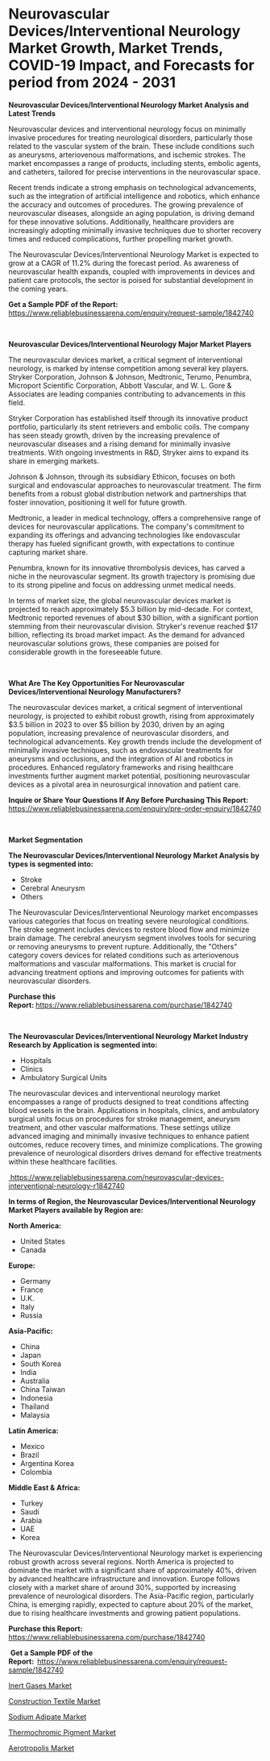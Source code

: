 <p><h1>Neurovascular Devices/Interventional Neurology Market Growth, Market Trends, COVID-19 Impact, and Forecasts for period from 2024 - 2031</h1></p><p><strong>Neurovascular Devices/Interventional Neurology Market Analysis and Latest Trends</strong></p>
<p><p>Neurovascular devices and interventional neurology focus on minimally invasive procedures for treating neurological disorders, particularly those related to the vascular system of the brain. These include conditions such as aneurysms, arteriovenous malformations, and ischemic strokes. The market encompasses a range of products, including stents, embolic agents, and catheters, tailored for precise interventions in the neurovascular space.</p><p>Recent trends indicate a strong emphasis on technological advancements, such as the integration of artificial intelligence and robotics, which enhance the accuracy and outcomes of procedures. The growing prevalence of neurovascular diseases, alongside an aging population, is driving demand for these innovative solutions. Additionally, healthcare providers are increasingly adopting minimally invasive techniques due to shorter recovery times and reduced complications, further propelling market growth.</p><p>The Neurovascular Devices/Interventional Neurology Market is expected to grow at a CAGR of 11.2% during the forecast period. As awareness of neurovascular health expands, coupled with improvements in devices and patient care protocols, the sector is poised for substantial development in the coming years.</p></p>
<p><strong>Get a Sample PDF of the Report:&nbsp;</strong> <a href="https://www.reliablebusinessarena.com/enquiry/request-sample/1842740?utm_campaign=1724&utm_medium=2&utm_source=Github&utm_content=ia&utm_term=16102024&utm_id=neurovascular-devicesinterventional-neurology">https://www.reliablebusinessarena.com/enquiry/request-sample/1842740</a></p>
<p>&nbsp;</p>
<p><strong>Neurovascular Devices/Interventional Neurology Major Market Players</strong></p>
<p><p>The neurovascular devices market, a critical segment of interventional neurology, is marked by intense competition among several key players. Stryker Corporation, Johnson & Johnson, Medtronic, Terumo, Penumbra, Microport Scientific Corporation, Abbott Vascular, and W. L. Gore & Associates are leading companies contributing to advancements in this field.</p><p>Stryker Corporation has established itself through its innovative product portfolio, particularly its stent retrievers and embolic coils. The company has seen steady growth, driven by the increasing prevalence of neurovascular diseases and a rising demand for minimally invasive treatments. With ongoing investments in R&D, Stryker aims to expand its share in emerging markets.</p><p>Johnson & Johnson, through its subsidiary Ethicon, focuses on both surgical and endovascular approaches to neurovascular treatment. The firm benefits from a robust global distribution network and partnerships that foster innovation, positioning it well for future growth.</p><p>Medtronic, a leader in medical technology, offers a comprehensive range of devices for neurovascular applications. The company's commitment to expanding its offerings and advancing technologies like endovascular therapy has fueled significant growth, with expectations to continue capturing market share.</p><p>Penumbra, known for its innovative thrombolysis devices, has carved a niche in the neurovascular segment. Its growth trajectory is promising due to its strong pipeline and focus on addressing unmet medical needs.</p><p>In terms of market size, the global neurovascular devices market is projected to reach approximately $5.3 billion by mid-decade. For context, Medtronic reported revenues of about $30 billion, with a significant portion stemming from their neurovascular division. Stryker's revenue reached $17 billion, reflecting its broad market impact. As the demand for advanced neurovascular solutions grows, these companies are poised for considerable growth in the foreseeable future.</p></p>
<p>&nbsp;</p>
<p><strong>What Are The Key Opportunities For Neurovascular Devices/Interventional Neurology Manufacturers?</strong></p>
<p><p>The neurovascular devices market, a critical segment of interventional neurology, is projected to exhibit robust growth, rising from approximately $3.5 billion in 2023 to over $5 billion by 2030, driven by an aging population, increasing prevalence of neurovascular disorders, and technological advancements. Key growth trends include the development of minimally invasive techniques, such as endovascular treatments for aneurysms and occlusions, and the integration of AI and robotics in procedures. Enhanced regulatory frameworks and rising healthcare investments further augment market potential, positioning neurovascular devices as a pivotal area in neurosurgical innovation and patient care.</p></p>
<p><strong>Inquire or Share Your Questions If Any Before Purchasing This Report:</strong> <a href="https://www.reliablebusinessarena.com/enquiry/pre-order-enquiry/1842740?utm_campaign=1724&utm_medium=2&utm_source=Github&utm_content=ia&utm_term=16102024&utm_id=neurovascular-devicesinterventional-neurology">https://www.reliablebusinessarena.com/enquiry/pre-order-enquiry/1842740</a></p>
<p>&nbsp;</p>
<p><strong>Market Segmentation</strong></p>
<p><strong>The Neurovascular Devices/Interventional Neurology Market Analysis by types is segmented into:</strong></p>
<p><ul><li>Stroke</li><li>Cerebral Aneurysm</li><li>Others</li></ul></p>
<p><p>The Neurovascular Devices/Interventional Neurology market encompasses various categories that focus on treating severe neurological conditions. The stroke segment includes devices to restore blood flow and minimize brain damage. The cerebral aneurysm segment involves tools for securing or removing aneurysms to prevent rupture. Additionally, the "Others" category covers devices for related conditions such as arteriovenous malformations and vascular malformations. This market is crucial for advancing treatment options and improving outcomes for patients with neurovascular disorders.</p></p>
<p><strong>Purchase this Report:&nbsp;</strong><a href="https://www.reliablebusinessarena.com/purchase/1842740?utm_campaign=1724&utm_medium=2&utm_source=Github&utm_content=ia&utm_term=16102024&utm_id=neurovascular-devicesinterventional-neurology">https://www.reliablebusinessarena.com/purchase/1842740</a></p>
<p>&nbsp;</p>
<p><strong>The Neurovascular Devices/Interventional Neurology Market Industry Research by Application is segmented into:</strong></p>
<p><ul><li>Hospitals</li><li>Clinics</li><li>Ambulatory Surgical Units</li></ul></p>
<p><p>The neurovascular devices and interventional neurology market encompasses a range of products designed to treat conditions affecting blood vessels in the brain. Applications in hospitals, clinics, and ambulatory surgical units focus on procedures for stroke management, aneurysm treatment, and other vascular malformations. These settings utilize advanced imaging and minimally invasive techniques to enhance patient outcomes, reduce recovery times, and minimize complications. The growing prevalence of neurological disorders drives demand for effective treatments within these healthcare facilities.</p></p>
<p><a href="https://www.reliablebusinessarena.com/neurovascular-devices-interventional-neurology-r1842740?utm_campaign=1724&utm_medium=2&utm_source=Github&utm_content=ia&utm_term=16102024&utm_id=neurovascular-devicesinterventional-neurology">&nbsp;https://www.reliablebusinessarena.com/neurovascular-devices-interventional-neurology-r1842740</a></p>
<p><strong>In terms of Region, the Neurovascular Devices/Interventional Neurology Market Players available by Region are:</strong></p>
<p>
    <p> <strong> North America: </strong>
        <ul>
            <li>United States</li>
            <li>Canada</li>
        </ul>
        </p> 
    <p> <strong> Europe: </strong>
        <ul>
            <li>Germany</li>
            <li>France</li>
            <li>U.K.</li>
            <li>Italy</li>
            <li>Russia</li>
        </ul>
        </p> 
    <p> <strong> Asia-Pacific: </strong>
        <ul>
            <li>China</li>
            <li>Japan</li>
            <li>South Korea</li>
            <li>India</li>
            <li>Australia</li>
            <li>China Taiwan</li>
            <li>Indonesia</li>
            <li>Thailand</li>
            <li>Malaysia</li>
        </ul>
        </p> 
    <p> <strong> Latin America: </strong>
        <ul>
            <li>Mexico</li>
            <li>Brazil</li>
            <li>Argentina Korea</li>
            <li>Colombia</li>
        </ul>
        </p> 
    <p> <strong> Middle East & Africa: </strong>
        <ul>
            <li>Turkey</li>
            <li>Saudi</li>
            <li>Arabia</li>
            <li>UAE</li>
            <li>Korea</li>
        </ul>
    </p>
    </p>
<p><p>The Neurovascular Devices/Interventional Neurology market is experiencing robust growth across several regions. North America is projected to dominate the market with a significant share of approximately 40%, driven by advanced healthcare infrastructure and innovation. Europe follows closely with a market share of around 30%, supported by increasing prevalence of neurological disorders. The Asia-Pacific region, particularly China, is emerging rapidly, expected to capture about 20% of the market, due to rising healthcare investments and growing patient populations.</p></p>
<p><strong>Purchase this Report: </strong><a href="https://www.reliablebusinessarena.com/purchase/1842740?utm_campaign=1724&utm_medium=2&utm_source=Github&utm_content=ia&utm_term=16102024&utm_id=neurovascular-devicesinterventional-neurology">https://www.reliablebusinessarena.com/purchase/1842740</a></p>
<p>&nbsp;<strong>Get a Sample PDF of the Report:&nbsp;&nbsp;</strong><a href="https://www.reliablebusinessarena.com/enquiry/request-sample/1842740?utm_campaign=1724&utm_medium=2&utm_source=Github&utm_content=ia&utm_term=16102024&utm_id=neurovascular-devicesinterventional-neurology">https://www.reliablebusinessarena.com/enquiry/request-sample/1842740</a></p>
<p><strong></strong></p>
<p><p><a href="https://www.linkedin.com/pulse/inert-gases-market-emerging-trends-future-prospects-period-8sufe?utm_campaign=1724&utm_medium=2&utm_source=Github&utm_content=ia&utm_term=16102024&utm_id=neurovascular-devicesinterventional-neurology">Inert Gases Market</a></p><p><a href="https://www.linkedin.com/pulse/navigating-global-construction-textile-market-from-trends-af4ve?utm_campaign=1724&utm_medium=2&utm_source=Github&utm_content=ia&utm_term=16102024&utm_id=neurovascular-devicesinterventional-neurology">Construction Textile Market</a></p><p><a href="https://www.linkedin.com/pulse/sodium-adipate-market-research-report-2024-2031-byresearch-c821e?utm_campaign=1724&utm_medium=2&utm_source=Github&utm_content=ia&utm_term=16102024&utm_id=neurovascular-devicesinterventional-neurology">Sodium Adipate Market</a></p><p><a href="https://www.linkedin.com/pulse/emerging-opportunities-challenges-global-thermochromic-pigment-sifae?utm_campaign=1724&utm_medium=2&utm_source=Github&utm_content=ia&utm_term=16102024&utm_id=neurovascular-devicesinterventional-neurology">Thermochromic Pigment Market</a></p><p><a href="https://www.linkedin.com/pulse/aerotropolis-market-global-regional-analysis-2024-2031-insightra-9bbbf?utm_campaign=1724&utm_medium=2&utm_source=Github&utm_content=ia&utm_term=16102024&utm_id=neurovascular-devicesinterventional-neurology">Aerotropolis Market</a></p></p>